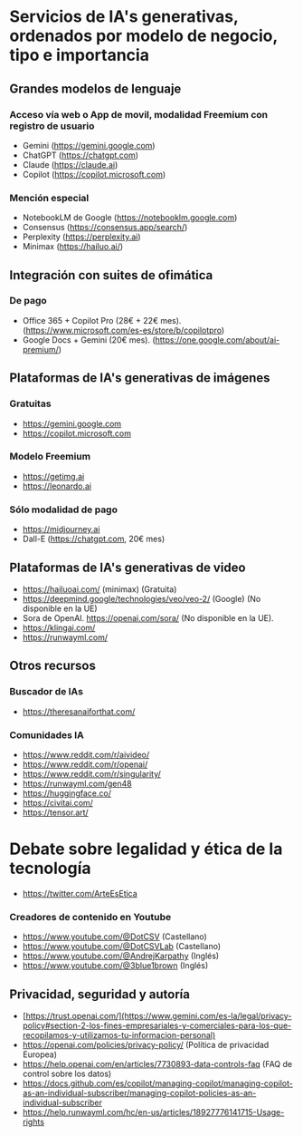 # Servicios de IA's generativas, ordenados por modelo de negocio, tipo e importancia

## Grandes modelos de lenguaje
### Acceso vía web o App de movil, modalidad Freemium con registro de usuario
* Gemini (https://gemini.google.com)
* ChatGPT (https://chatgpt.com)
* Claude (https://claude.ai)
* Copilot (https://copilot.microsoft.com)

### Mención especial
* NotebookLM de Google (https://notebooklm.google.com)
* Consensus (https://consensus.app/search/)
* Perplexity (https://perplexity.ai)
* Minimax (https://hailuo.ai/)
  
## Integración con suites de ofimática
### De pago
* Office 365 + Copilot Pro (28€ + 22€ mes). (https://www.microsoft.com/es-es/store/b/copilotpro)
* Google Docs + Gemini (20€ mes). (https://one.google.com/about/ai-premium/)

## Plataformas de IA's generativas de imágenes
### Gratuitas
* https://gemini.google.com
* https://copilot.microsoft.com
  
### Modelo Freemium
* https://getimg.ai
* https://leonardo.ai

### Sólo modalidad de pago
* https://midjourney.ai
* Dall-E (https://chatgpt.com, 20€ mes)

## Plataformas de IA's generativas de video
* https://hailuoai.com/ (minimax) (Gratuita)
* https://deepmind.google/technologies/veo/veo-2/ (Google) (No disponible en la UE)
* Sora de OpenAI. https://openai.com/sora/ (No disponible en la UE).
* https://klingai.com/
* https://runwayml.com/
  
## Otros recursos
### Buscador de IAs
* https://theresanaiforthat.com/
  
### Comunidades IA
* https://www.reddit.com/r/aivideo/
* https://www.reddit.com/r/openai/
* https://www.reddit.com/r/singularity/
* https://runwayml.com/gen48
* https://huggingface.co/
* https://civitai.com/
* https://tensor.art/

# Debate sobre legalidad y ética de la tecnología
* https://twitter.com/ArteEsEtica

### Creadores de contenido en Youtube
* https://www.youtube.com/@DotCSV (Castellano)
* https://www.youtube.com/@DotCSVLab (Castellano)
* https://www.youtube.com/@AndrejKarpathy (Inglés)
* https://www.youtube.com/@3blue1brown (Inglés)

## Privacidad, seguridad y autoría
* [https://trust.openai.com/](https://www.gemini.com/es-la/legal/privacy-policy#section-2-los-fines-empresariales-y-comerciales-para-los-que-recopilamos-y-utilizamos-tu-informacion-personal)
* https://openai.com/policies/privacy-policy/ (Política de privacidad Europea)
* https://help.openai.com/en/articles/7730893-data-controls-faq (FAQ de control sobre los datos)
* https://docs.github.com/es/copilot/managing-copilot/managing-copilot-as-an-individual-subscriber/managing-copilot-policies-as-an-individual-subscriber
* https://help.runwayml.com/hc/en-us/articles/18927776141715-Usage-rights
  
